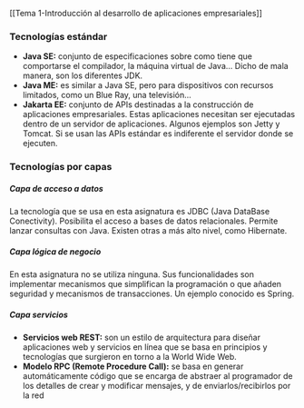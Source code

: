 [[Tema 1-Introducción al desarrollo de aplicaciones empresariales]]

### Tecnologías estándar
+ **Java SE:** conjunto de especificaciones sobre como tiene que comportarse el compilador, la máquina virtual de Java... Dicho de mala manera, son los diferentes JDK.
+ **Java ME:** es similar a Java SE, pero para dispositivos con recursos limitados, como un Blue Ray, una televisión...
+ **Jakarta EE:** conjunto de APIs destinadas a la construcción de aplicaciones empresariales. Estas aplicaciones necesitan ser ejecutadas dentro de un servidor de aplicaciones. Algunos ejemplos son Jetty y Tomcat. Si se usan las APIs estándar es indiferente el servidor donde se ejecuten.

### Tecnologías por capas
##### Capa de acceso a datos
La tecnología que se usa en esta asignatura es JDBC (Java DataBase Conectivity). Posibilita el acceso a bases de datos relacionales. Permite lanzar consultas con Java. Existen otras a más alto nivel, como Hibernate.

##### Capa lógica de negocio
En esta asignatura no se utiliza ninguna. Sus funcionalidades son implementar mecanismos que simplifican la programación o que añaden seguridad y mecanismos de transacciones. Un ejemplo conocido es Spring.

##### Capa servicios
+ **Servicios web REST:** son un estilo de arquitectura para diseñar aplicaciones web y servicios en línea que se basa en principios y tecnologías que surgieron en torno a la World Wide Web.
+ **Modelo RPC (Remote Procedure Call):** se basa en generar automáticamente código que se encarga de abstraer al programador de los detalles de crear y modificar mensajes, y de enviarlos/recibirlos por la red